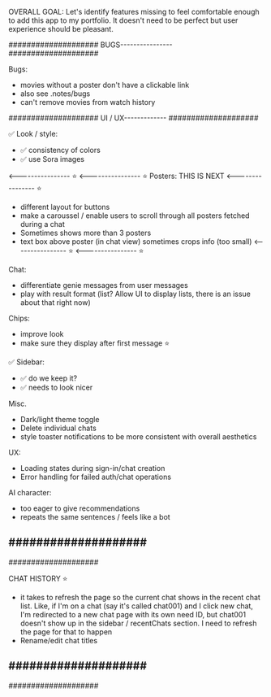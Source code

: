 OVERALL GOAL:
Let's identify features missing to feel comfortable enough to add this app to my portfolio.
It doesn't need to be perfect but user experience should be pleasant.


####################
BUGS----------------
####################

Bugs:
- movies without a poster don't have a clickable link
- also see .notes/bugs
- can't remove movies from watch history

####################
UI / UX-------------
####################

✅ Look / style:
- ✅ consistency of colors 
- ✅ use Sora images

<---------------- ⭐️
<---------------- ⭐️
Posters: THIS IS NEXT <---------------- ⭐️
- different layout for buttons
- make a caroussel / enable users to scroll through all posters fetched during a chat
- Sometimes shows more than 3 posters
- text box above poster (in chat view) sometimes crops info (too small)
<---------------- ⭐️
<---------------- ⭐️
 
Chat:
- differentiate genie messages from user messages
- play with result format (list? Allow UI to display lists, there is an issue about that right now)

Chips:
- improve look
- make sure they display after first message ⭐️

✅ Sidebar:
- ✅ do we keep it?
- ✅ needs to look nicer

Misc.
- Dark/light theme toggle
- Delete individual chats
- style toaster notifications to be more consistent with overall aesthetics

UX:
- Loading states during sign-in/chat creation
- Error handling for failed auth/chat operations

AI character:
- too eager to give recommendations
- repeats the same sentences / feels like a bot

####################
--------------------
####################

CHAT HISTORY ⭐️
- it takes to refresh the page so the current chat shows in the recent chat list. Like, if I'm on a chat (say it's called chat001) and I click new chat, I'm redirected to a new chat page with its own need ID, but chat001 doesn't show up in the sidebar / recentChats section. I need to refresh the page for that to happen
- Rename/edit chat titles

####################
--------------------
####################